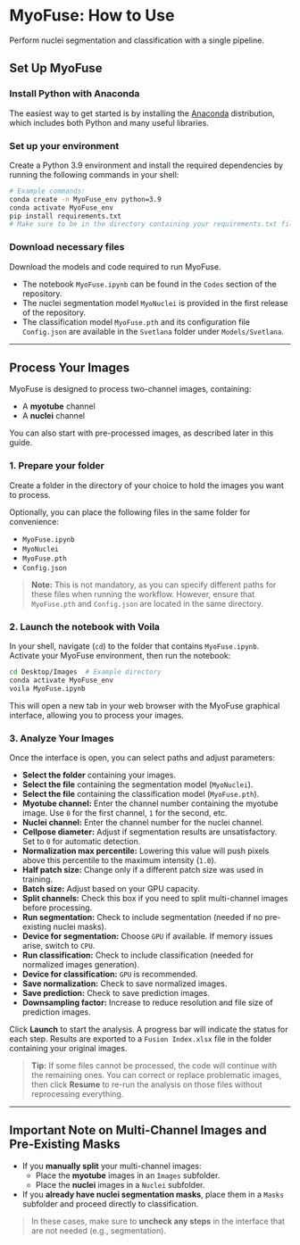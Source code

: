 # MyoFuse: How to Use

Perform nuclei segmentation and classification with a single pipeline.

## Set Up MyoFuse

### Install Python with Anaconda
The easiest way to get started is by installing the [Anaconda](https://www.anaconda.com/) distribution, which includes both Python and many useful libraries.

### Set up your environment
Create a Python 3.9 environment and install the required dependencies by running the following commands in your shell:

```bash
# Example commands:
conda create -n MyoFuse_env python=3.9
conda activate MyoFuse_env
pip install requirements.txt
# Make sure to be in the directory containing your requirements.txt file
```

### Download necessary files
Download the models and code required to run MyoFuse.
- The notebook `MyoFuse.ipynb` can be found in the `Codes` section of the repository.
- The nuclei segmentation model `MyoNuclei` is provided in the first release of the repository.
- The classification model `MyoFuse.pth` and its configuration file `Config.json` are available in the `Svetlana` folder under `Models/Svetlana`.

---

## Process Your Images
MyoFuse is designed to process two-channel images, containing:

- A **myotube** channel
- A **nuclei** channel

You can also start with pre-processed images, as described later in this guide.

### 1. Prepare your folder
Create a folder in the directory of your choice to hold the images you want to process.

Optionally, you can place the following files in the same folder for convenience:

- `MyoFuse.ipynb`
- `MyoNuclei`
- `MyoFuse.pth`
- `Config.json`

> **Note:** This is not mandatory, as you can specify different paths for these files when running the workflow. However, ensure that `MyoFuse.pth` and `Config.json` are located in the same directory.

### 2. Launch the notebook with Voila
In your shell, navigate (`cd`) to the folder that contains `MyoFuse.ipynb`.
Activate your MyoFuse environment, then run the notebook:

```bash
cd Desktop/Images  # Example directory
conda activate MyoFuse_env
voila MyoFuse.ipynb
```

This will open a new tab in your web browser with the MyoFuse graphical interface, allowing you to process your images.

### 3. Analyze Your Images
Once the interface is open, you can select paths and adjust parameters:

- **Select the folder** containing your images.
- **Select the file** containing the segmentation model (`MyoNuclei`).
- **Select the file** containing the classification model (`MyoFuse.pth`).
- **Myotube channel:** Enter the channel number containing the myotube image. Use `0` for the first channel, `1` for the second, etc.
- **Nuclei channel:** Enter the channel number for the nuclei channel.
- **Cellpose diameter:** Adjust if segmentation results are unsatisfactory. Set to `0` for automatic detection.
- **Normalization max percentile:** Lowering this value will push pixels above this percentile to the maximum intensity (`1.0`).
- **Half patch size:** Change only if a different patch size was used in training.
- **Batch size:** Adjust based on your GPU capacity.
- **Split channels:** Check this box if you need to split multi-channel images before processing.
- **Run segmentation:** Check to include segmentation (needed if no pre-existing nuclei masks).
- **Device for segmentation:** Choose `GPU` if available. If memory issues arise, switch to `CPU`.
- **Run classification:** Check to include classification (needed for normalized images generation).
- **Device for classification:** `GPU` is recommended.
- **Save normalization:** Check to save normalized images.
- **Save prediction:** Check to save prediction images.
- **Downsampling factor:** Increase to reduce resolution and file size of prediction images.

Click **Launch** to start the analysis. A progress bar will indicate the status for each step. Results are exported to a `Fusion Index.xlsx` file in the folder containing your original images.

> **Tip:** If some files cannot be processed, the code will continue with the remaining ones. You can correct or replace problematic images, then click **Resume** to re-run the analysis on those files without reprocessing everything.

---

## Important Note on Multi-Channel Images and Pre-Existing Masks

- If you **manually split** your multi-channel images:
  - Place the **myotube** images in an `Images` subfolder.
  - Place the **nuclei** images in a `Nuclei` subfolder.
- If you **already have nuclei segmentation masks**, place them in a `Masks` subfolder and proceed directly to classification.

> In these cases, make sure to **uncheck any steps** in the interface that are not needed (e.g., segmentation).
